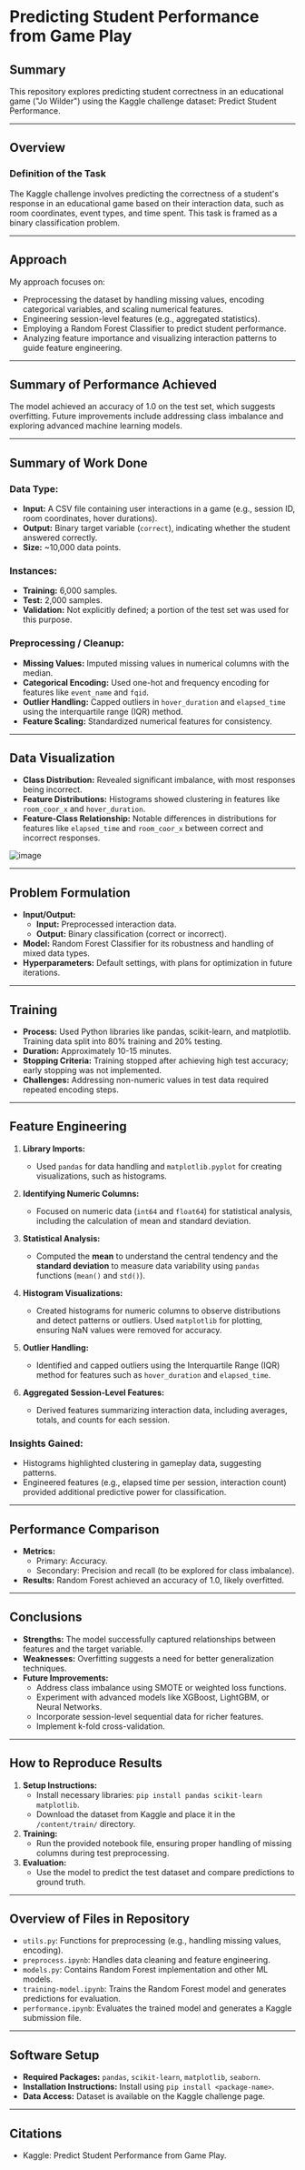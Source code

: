 # Predicting Student Performance from Game Play

## Summary
This repository explores predicting student correctness in an educational game ("Jo Wilder") using the Kaggle challenge dataset: Predict Student Performance.

---

## Overview

### Definition of the Task
The Kaggle challenge involves predicting the correctness of a student's response in an educational game based on their interaction data, such as room coordinates, event types, and time spent. This task is framed as a binary classification problem.

---

## Approach

My approach focuses on:
- Preprocessing the dataset by handling missing values, encoding categorical variables, and scaling numerical features.
- Engineering session-level features (e.g., aggregated statistics).
- Employing a Random Forest Classifier to predict student performance.
- Analyzing feature importance and visualizing interaction patterns to guide feature engineering.

---

## Summary of Performance Achieved
The model achieved an accuracy of 1.0 on the test set, which suggests overfitting. Future improvements include addressing class imbalance and exploring advanced machine learning models.

---

## Summary of Work Done

### Data Type:
- **Input:** A CSV file containing user interactions in a game (e.g., session ID, room coordinates, hover durations).
- **Output:** Binary target variable (`correct`), indicating whether the student answered correctly.
- **Size:** ~10,000 data points.

### Instances:
- **Training:** 6,000 samples.
- **Test:** 2,000 samples.
- **Validation:** Not explicitly defined; a portion of the test set was used for this purpose.

### Preprocessing / Cleanup:
- **Missing Values:** Imputed missing values in numerical columns with the median.
- **Categorical Encoding:** Used one-hot and frequency encoding for features like `event_name` and `fqid`.
- **Outlier Handling:** Capped outliers in `hover_duration` and `elapsed_time` using the interquartile range (IQR) method.
- **Feature Scaling:** Standardized numerical features for consistency.

---

## Data Visualization

- **Class Distribution:** Revealed significant imbalance, with most responses being incorrect.
- **Feature Distributions:** Histograms showed clustering in features like `room_coor_x` and `hover_duration`.
- **Feature-Class Relationship:** Notable differences in distributions for features like `elapsed_time` and `room_coor_x` between correct and incorrect responses.

![image](https://github.com/user-attachments/assets/20430dc4-a7ee-4418-8884-142eb0a41680)

---

## Problem Formulation

- **Input/Output:**
  - **Input:** Preprocessed interaction data.
  - **Output:** Binary classification (correct or incorrect).
- **Model:** Random Forest Classifier for its robustness and handling of mixed data types.
- **Hyperparameters:** Default settings, with plans for optimization in future iterations.

---

## Training

- **Process:** Used Python libraries like pandas, scikit-learn, and matplotlib. Training data split into 80% training and 20% testing.
- **Duration:** Approximately 10-15 minutes.
- **Stopping Criteria:** Training stopped after achieving high test accuracy; early stopping was not implemented.
- **Challenges:** Addressing non-numeric values in test data required repeated encoding steps.

---
## Feature Engineering

1. **Library Imports:**
   - Used `pandas` for data handling and `matplotlib.pyplot` for creating visualizations, such as histograms.

2. **Identifying Numeric Columns:**
   - Focused on numeric data (`int64` and `float64`) for statistical analysis, including the calculation of mean and standard deviation.

3. **Statistical Analysis:**
   - Computed the **mean** to understand the central tendency and the **standard deviation** to measure data variability using `pandas` functions (`mean()` and `std()`).

4. **Histogram Visualizations:**
   - Created histograms for numeric columns to observe distributions and detect patterns or outliers. Used `matplotlib` for plotting, ensuring NaN values were removed for accuracy.

5. **Outlier Handling:**
   - Identified and capped outliers using the Interquartile Range (IQR) method for features such as `hover_duration` and `elapsed_time`.

6. **Aggregated Session-Level Features:**
   - Derived features summarizing interaction data, including averages, totals, and counts for each session.
  
### Insights Gained:
- Histograms highlighted clustering in gameplay data, suggesting patterns.
- Engineered features (e.g., elapsed time per session, interaction count) provided additional predictive power for classification.
---

## Performance Comparison

- **Metrics:**
  - Primary: Accuracy.
  - Secondary: Precision and recall (to be explored for class imbalance).
- **Results:** Random Forest achieved an accuracy of 1.0, likely overfitted.

---

## Conclusions

- **Strengths:** The model successfully captured relationships between features and the target variable.
- **Weaknesses:** Overfitting suggests a need for better generalization techniques.
- **Future Improvements:**
  - Address class imbalance using SMOTE or weighted loss functions.
  - Experiment with advanced models like XGBoost, LightGBM, or Neural Networks.
  - Incorporate session-level sequential data for richer features.
  - Implement k-fold cross-validation.

---

## How to Reproduce Results

1. **Setup Instructions:**
   - Install necessary libraries: `pip install pandas scikit-learn matplotlib`.
   - Download the dataset from Kaggle and place it in the `/content/train/` directory.
2. **Training:**
   - Run the provided notebook file, ensuring proper handling of missing columns during test preprocessing.
3. **Evaluation:**
   - Use the model to predict the test dataset and compare predictions to ground truth.

---

## Overview of Files in Repository

- `utils.py`: Functions for preprocessing (e.g., handling missing values, encoding).
- `preprocess.ipynb`: Handles data cleaning and feature engineering.
- `models.py`: Contains Random Forest implementation and other ML models.
- `training-model.ipynb`: Trains the Random Forest model and generates predictions for evaluation.
- `performance.ipynb`: Evaluates the trained model and generates a Kaggle submission file.

---

## Software Setup

- **Required Packages:** `pandas`, `scikit-learn`, `matplotlib`, `seaborn`.
- **Installation Instructions:** Install using `pip install <package-name>`.
- **Data Access:** Dataset is available on the Kaggle challenge page.

---

## Citations

- Kaggle: Predict Student Performance from Game Play.
